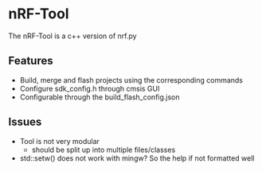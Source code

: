 # nRF-Tool
The nRF-Tool is a c++ version of nrf.py

## Features

- Build, merge and flash projects using the corresponding commands
- Configure sdk_config.h through cmsis GUI
- Configurable through the build_flash_config.json


## Issues
- Tool is not very modular
    - should be split up into multiple files/classes
- std::setw() does not work with mingw? So the help if not formatted well